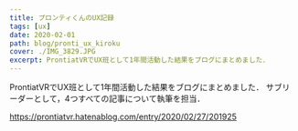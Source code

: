 ```yaml
---
title: プロンティくんのUX記録
tags: [ux]
date: 2020-02-01
path: blog/pronti_ux_kiroku
cover: ./IMG_3829.JPG
excerpt: ProntiatVRでUX班として1年間活動した結果をブログにまとめました．
---
```


ProntiatVRでUX班として1年間活動した結果をブログにまとめました．
サブリーダーとして，4つすべての記事について執筆を担当．

https://prontiatvr.hatenablog.com/entry/2020/02/27/201925